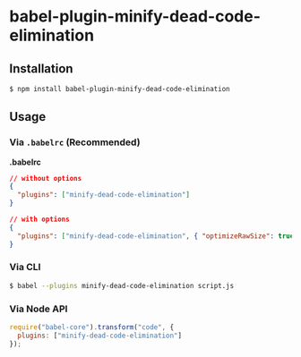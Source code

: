 # babel-plugin-minify-dead-code-elimination

## Installation

```sh
$ npm install babel-plugin-minify-dead-code-elimination
```

## Usage

### Via `.babelrc` (Recommended)

**.babelrc**

```json
// without options
{
  "plugins": ["minify-dead-code-elimination"]
}

// with options
{
  "plugins": ["minify-dead-code-elimination", { "optimizeRawSize": true }]
}
```

### Via CLI

```sh
$ babel --plugins minify-dead-code-elimination script.js
```

### Via Node API

```javascript
require("babel-core").transform("code", {
  plugins: ["minify-dead-code-elimination"]
});
```
